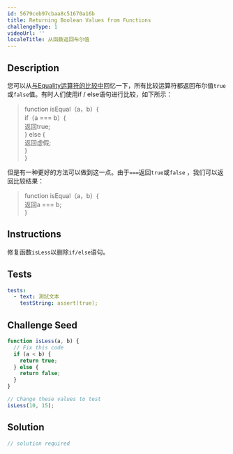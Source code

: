 ```yaml
---
id: 5679ceb97cbaa8c51670a16b
title: Returning Boolean Values from Functions
challengeType: 1
videoUrl: ''
localeTitle: 从函数返回布尔值
---
```


## Description
<section id="description">您可以从<a href="learn/javascript-algorithms-and-data-structures/basic-javascript/storing-values-with-the-assignment-operator" target="_blank">与Equality运算符的比较中</a>回忆一下，所有比较运算符都返回布尔值<code>true</code>或<code>false</code>值。有时人们使用if / else语句进行比较，如下所示： <blockquote> function isEqual（a，b）{ <br> if（a === b）{ <br>返回true; <br> } else { <br>返回虚假; <br> } <br> } </blockquote>但是有一种更好的方法可以做到这一点。由于<code>===</code>返回<code>true</code>或<code>false</code> ，我们可以返回比较结果： <blockquote> function isEqual（a，b）{ <br>返回a === b; <br> } </blockquote></section>

## Instructions
<section id="instructions">修复函数<code>isLess</code>以删除<code>if/else</code>语句。 </section>

## Tests
<section id='tests'>

```yml
tests:
  - text: 測試文本
    testString: assert(true);

```

</section>

## Challenge Seed
<section id='challengeSeed'>

<div id='js-seed'>

```js
function isLess(a, b) {
  // Fix this code
  if (a < b) {
    return true;
  } else {
    return false;
  }
}

// Change these values to test
isLess(10, 15);

```

</div>



</section>

## Solution
<section id='solution'>

```js
// solution required
```
</section>

